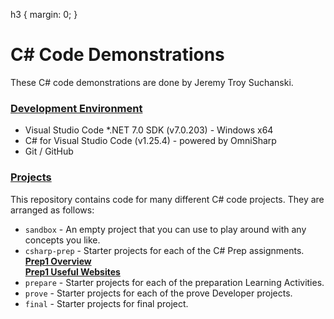 h3 {
    margin: 0;
}
# C# Code Demonstrations
These C# code demonstrations are done by Jeremy Troy Suchanski.
### <ins> Development Environment </ins>

* Visual Studio Code
*.NET 7.0 SDK (v7.0.203) - Windows x64
* C# for Visual Studio Code (v1.25.4) - powered by OmniSharp
* Git / GitHub

### <ins> Projects </ins>
This repository contains code for many different C# code projects. They are arranged as follows:

* `sandbox` - An empty project that you can use to play around with any concepts you like.
* `csharp-prep` - Starter projects for each of the C# Prep assignments. <br>
<ins> **Prep1 Overview** </ins> <br>
<ins> **Prep1 Useful Websites** </ins>
* `prepare` - Starter projects for each of the preparation Learning Activities.
* `prove` - Starter projects for each of the prove Developer projects.
* `final` - Starter projects for final project.
